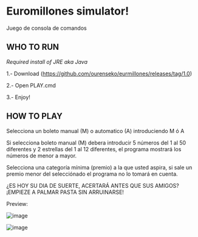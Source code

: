 # Euromillones simulator!
Juego de consola de comandos



WHO TO RUN
---
*Required install of JRE aka Java*

1.- Download (https://github.com/ourenseko/eurmillones/releases/tag/1.0)

2.- Open PLAY.cmd

3.- Enjoy!


HOW TO PLAY
---
Selecciona un boleto manual (M) o automatico (A) introduciendo M ó A

Si selecciona boleto manual (M) debera introducir 5 números del 1 al 50 diferentes y 2 estrellas del 1 al 12 diferentes, el programa mostrará los números de menor a mayor.

Selecciona una categoría mínima (premio) a la que usted aspira, si sale un premio menor del selecciónado el programa no lo tomará en cuenta. 

¿ES HOY SU DIA DE SUERTE, ACERTARÁ ANTES QUE SUS AMIGOS? ¡EMPIEZE A PALMAR PASTA SIN ARRUINARSE!



Preview:

![image](https://user-images.githubusercontent.com/25538565/156268130-285aa416-6c11-4da3-841e-82c5b026165f.png)

![image](https://user-images.githubusercontent.com/25538565/156268208-011fee55-a99d-42f3-a07e-391aaf364360.png)
